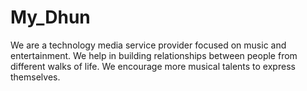 # My_Dhun
We are a technology media service provider focused on music and entertainment. We help in building relationships between people from different walks of life. We encourage more musical talents to express themselves.
